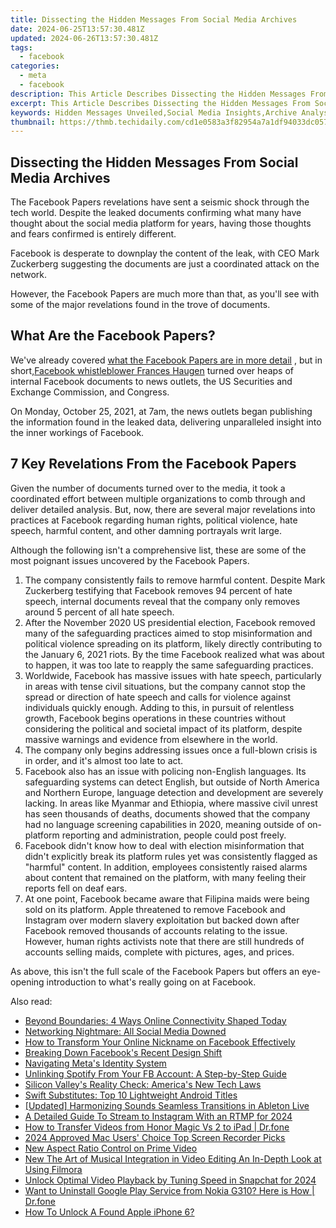 ```yaml
---
title: Dissecting the Hidden Messages From Social Media Archives
date: 2024-06-25T13:57:30.481Z
updated: 2024-06-26T13:57:30.481Z
tags:
  - facebook
categories:
  - meta
  - facebook
description: This Article Describes Dissecting the Hidden Messages From Social Media Archives
excerpt: This Article Describes Dissecting the Hidden Messages From Social Media Archives
keywords: Hidden Messages Unveiled,Social Media Insights,Archive Analysis Deep Dive,Deciphering Online Content,Social Data Patterns,Media Archives Study,Message Significance Decoded
thumbnail: https://thmb.techidaily.com/cd1e0583a3f82954a7a1df94033dc0576cc47353ebb15c30e049205c45a363ba.jpg
---
```


## Dissecting the Hidden Messages From Social Media Archives

 The Facebook Papers revelations have sent a seismic shock through the tech world. Despite the leaked documents confirming what many have thought about the social media platform for years, having those thoughts and fears confirmed is entirely different.

 Facebook is desperate to downplay the content of the leak, with CEO Mark Zuckerberg suggesting the documents are just a coordinated attack on the network.

 However, the Facebook Papers are much more than that, as you'll see with some of the major revelations found in the trove of documents.

## What Are the Facebook Papers?

 We've already covered [what the Facebook Papers are in more detail](https://www.makeuseof.com/what-are-facebook-papers/) , but in short,[Facebook whistleblower Frances Haugen](https://www.makeuseof.com/who-is-facebook-whistleblower-60-minutes-interview-claims/) turned over heaps of internal Facebook documents to news outlets, the US Securities and Exchange Commission, and Congress.

 On Monday, October 25, 2021, at 7am, the news outlets began publishing the information found in the leaked data, delivering unparalleled insight into the inner workings of Facebook.

## 7 Key Revelations From the Facebook Papers

 Given the number of documents turned over to the media, it took a coordinated effort between multiple organizations to comb through and deliver detailed analysis. But, now, there are several major revelations into practices at Facebook regarding human rights, political violence, hate speech, harmful content, and other damning portrayals writ large.

 Although the following isn't a comprehensive list, these are some of the most poignant issues uncovered by the Facebook Papers.

1. The company consistently fails to remove harmful content. Despite Mark Zuckerberg testifying that Facebook removes 94 percent of hate speech, internal documents reveal that the company only removes around 5 percent of all hate speech.
2. After the November 2020 US presidential election, Facebook removed many of the safeguarding practices aimed to stop misinformation and political violence spreading on its platform, likely directly contributing to the January 6, 2021 riots. By the time Facebook realized what was about to happen, it was too late to reapply the same safeguarding practices.
3. Worldwide, Facebook has massive issues with hate speech, particularly in areas with tense civil situations, but the company cannot stop the spread or direction of hate speech and calls for violence against individuals quickly enough. Adding to this, in pursuit of relentless growth, Facebook begins operations in these countries without considering the political and societal impact of its platform, despite massive warnings and evidence from elsewhere in the world.
4. The company only begins addressing issues once a full-blown crisis is in order, and it's almost too late to act.
5. Facebook also has an issue with policing non-English languages. Its safeguarding systems can detect English, but outside of North America and Northern Europe, language detection and development are severely lacking. In areas like Myanmar and Ethiopia, where massive civil unrest has seen thousands of deaths, documents showed that the company had no language screening capabilities in 2020, meaning outside of on-platform reporting and administration, people could post freely.
6. Facebook didn't know how to deal with election misinformation that didn't explicitly break its platform rules yet was consistently flagged as "harmful" content. In addition, employees consistently raised alarms about content that remained on the platform, with many feeling their reports fell on deaf ears.
7. At one point, Facebook became aware that Filipina maids were being sold on its platform. Apple threatened to remove Facebook and Instagram over modern slavery exploitation but backed down after Facebook removed thousands of accounts relating to the issue. However, human rights activists note that there are still hundreds of accounts selling maids, complete with pictures, ages, and prices.

 As above, this isn't the full scale of the Facebook Papers but offers an eye-opening introduction to what's really going on at Facebook.


<ins class="adsbygoogle"
     style="display:block"
     data-ad-format="autorelaxed"
     data-ad-client="ca-pub-7571918770474297"
     data-ad-slot="1223367746"></ins>



<ins class="adsbygoogle"
     style="display:block"
     data-ad-client="ca-pub-7571918770474297"
     data-ad-slot="8358498916"
     data-ad-format="auto"
     data-full-width-responsive="true"></ins>

<span class="atpl-alsoreadstyle">Also read:</span>
<div><ul>
<li><a href="https://facebook.techidaily.com/beyond-boundaries-4-ways-online-connectivity-shaped-today/"><u>Beyond Boundaries: 4 Ways Online Connectivity Shaped Today</u></a></li>
<li><a href="https://facebook.techidaily.com/networking-nightmare-all-social-media-downed/"><u>Networking Nightmare: All Social Media Downed</u></a></li>
<li><a href="https://facebook.techidaily.com/how-to-transform-your-online-nickname-on-facebook-effectively/"><u>How to Transform Your Online Nickname on Facebook Effectively</u></a></li>
<li><a href="https://facebook.techidaily.com/breaking-down-facebooks-recent-design-shift/"><u>Breaking Down Facebook's Recent Design Shift</u></a></li>
<li><a href="https://facebook.techidaily.com/navigating-metas-identity-system/"><u>Navigating Meta's Identity System</u></a></li>
<li><a href="https://facebook.techidaily.com/unlinking-spotify-from-your-fb-account-a-step-by-step-guide/"><u>Unlinking Spotify From Your FB Account: A Step-by-Step Guide</u></a></li>
<li><a href="https://facebook.techidaily.com/silicon-valleys-reality-check-americas-new-tech-laws/"><u>Silicon Valley's Reality Check: America's New Tech Laws</u></a></li>
<li><a href="https://facebook.techidaily.com/swift-substitutes-top-10-lightweight-android-titles/"><u>Swift Substitutes: Top 10 Lightweight Android Titles</u></a></li>
<li><a href="https://some-techniques.techidaily.com/updated-harmonizing-sounds-seamless-transitions-in-ableton-live/"><u>[Updated] Harmonizing Sounds  Seamless Transitions in Ableton Live</u></a></li>
<li><a href="https://ai-live-streaming.techidaily.com/a-detailed-guide-to-stream-to-instagram-with-an-rtmp-for-2024/"><u>A Detailed Guide To Stream to Instagram With an RTMP for 2024</u></a></li>
<li><a href="https://android-transfer.techidaily.com/how-to-transfer-videos-from-honor-magic-vs-2-to-ipad-drfone-by-drfone-transfer-from-android-transfer-from-android/"><u>How to Transfer Videos from Honor Magic Vs 2 to iPad | Dr.fone</u></a></li>
<li><a href="https://on-screen-recording.techidaily.com/2024-approved-mac-users-choice-top-screen-recorder-picks/"><u>2024 Approved  Mac Users' Choice  Top Screen Recorder Picks</u></a></li>
<li><a href="https://ai-vdieo-software.techidaily.com/new-aspect-ratio-control-on-prime-video/"><u>New Aspect Ratio Control on Prime Video</u></a></li>
<li><a href="https://sound-tweaking.techidaily.com/new-the-art-of-musical-integration-in-video-editing-an-in-depth-look-at-using-filmora/"><u>New The Art of Musical Integration in Video Editing An In-Depth Look at Using Filmora</u></a></li>
<li><a href="https://some-skills.techidaily.com/unlock-optimal-video-playback-by-tuning-speed-in-snapchat-for-2024/"><u>Unlock Optimal Video Playback by Tuning Speed in Snapchat for 2024</u></a></li>
<li><a href="https://howto.techidaily.com/want-to-uninstall-google-play-service-from-nokia-g310-here-is-how-drfone-by-drfone-fix-android-problems-fix-android-problems/"><u>Want to Uninstall Google Play Service from Nokia G310? Here is How | Dr.fone</u></a></li>
<li><a href="https://ios-unlock.techidaily.com/how-to-unlock-a-found-apple-iphone-6-by-drfone-ios/"><u>How To Unlock A Found Apple iPhone 6?</u></a></li>
</ul></div>
